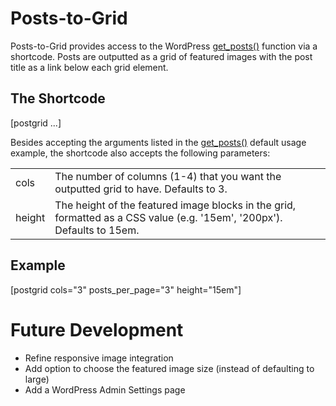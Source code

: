 # Posts-to-Grid
Posts-to-Grid provides access to the WordPress [get_posts()](https://codex.wordpress.org/Template_Tags/get_posts) function via a shortcode. Posts are outputted as a grid of featured images with the post title as a link below each grid element.

## The Shortcode
[postgrid ...]

Besides accepting the arguments listed in the [get_posts()](https://codex.wordpress.org/Template_Tags/get_posts#Default_Usage) default usage example, the shortcode also accepts the following parameters:

<table>
    <tr>
        <td>cols</td>
        <td>The number of columns (1-4) that you want the outputted grid to have. Defaults to 3.</td>
    </tr>    
    <tr>
        <td>height</td>
        <td>The height of the featured image blocks in the grid, formatted as a CSS value (e.g. '15em', '200px'). Defaults to 15em.</td>
    </tr>
</table>

## Example

[postgrid cols="3" posts_per_page="3" height="15em"]


# Future Development
  - Refine responsive image integration
  - Add option to choose the featured image size (instead of defaulting to large)
  - Add a WordPress Admin Settings page
